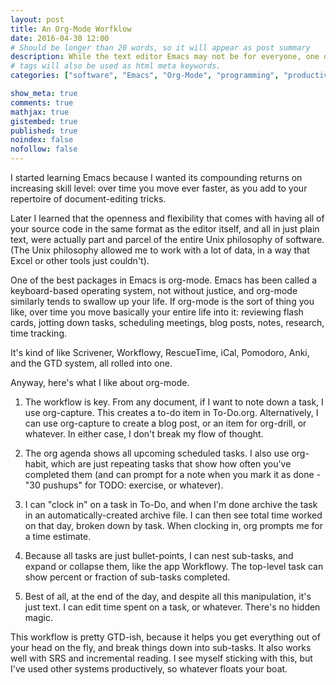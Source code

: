 ```yaml
---
layout: post
title: An Org-Mode Worfklow
date: 2016-04-30 12:00
# Should be longer than 20 words, so it will appear as post summary
description: While the text editor Emacs may not be for everyone, one of its many rewards is the flexible to-do and research tool Org-Mode, developed by astronomist Carsten Dominik.
# tags will also be used as html meta keywords.
categories: ["software", "Emacs", "Org-Mode", "programming", "productivity"]

show_meta: true
comments: true
mathjax: true
gistembed: true
published: true
noindex: false
nofollow: false
---
```


I started learning Emacs because I wanted its compounding returns on increasing skill level: over time you move ever faster, as you add to your repertoire of document-editing tricks.

Later I learned that the openness and flexibility that comes with having all of your source code in the same format as the editor itself, and all in just plain text, were actually
part and parcel of the entire Unix philosophy of software. (The Unix philosophy allowed me to work with a lot of data, in a way that Excel or other tools just couldn't).

One of the best packages in Emacs is org-mode. Emacs has been called a keyboard-based operating system, not without justice, and org-mode similarly tends to swallow up your life.
If org-mode is the sort of thing you like, over time you move basically your entire life into it: reviewing flash cards, jotting down tasks, scheduling meetings, blog posts, 
notes, research, time tracking.

It's kind of like Scrivener, Workflowy, RescueTime, iCal, Pomodoro, Anki, and the GTD system, all rolled into one.

Anyway, here's what I like about org-mode.

1.  The workflow is key. From any document, if I want to note down a task, I use org-capture. This creates a to-do item in To-Do.org. Alternatively, I can use org-capture to create a blog post, or an item for org-drill, or whatever. In either case, I don't break my flow of thought.

2.  The org agenda shows all upcoming scheduled tasks. I also use org-habit, which are just repeating tasks that show how often you've completed them (and can prompt for a note when you mark it as done - "30 pushups" for TODO: exercise, or whatever).

3.  I can "clock in" on a task in To-Do, and when I'm done archive the task in an automatically-created archive file. I can then see total time worked on that day, broken down by task. When clocking in, org prompts me for a time estimate.

4.  Because all tasks are just bullet-points, I can nest sub-tasks, and expand or collapse them, like the app Workflowy. The top-level task can show percent or fraction of sub-tasks completed.

5.  Best of all, at the end of the day, and despite all this manipulation, it's just text. I can edit time spent on a task, or whatever. There's no hidden magic.

This workflow is pretty GTD-ish, because it helps you get everything out of your head on the fly, and break things down into sub-tasks. It also works well with SRS and incremental reading. I see myself sticking with this, but I've used other systems productively, so whatever floats your boat.
